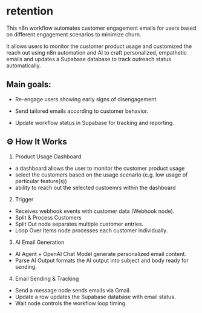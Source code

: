 # retention
This n8n workflow automates customer engagement emails for users based on different engagement scenarios to minimize churn.

It allows users to monitor the customer product usage and customized the reach out using n8n automation and AI to  craft personalized, empathetic emails and updates a Supabase database to track outreach status automatically.

## Main goals:

- Re-engage users showing early signs of disengagement.

- Send tailored emails according to customer behavior.

- Update workflow status in Supabase for tracking and reporting.

## ⚙️ How It Works

1. Product Usage Dashboard
- a dashboard allows the user to monitor the customer product usage
- select the customers based on the usage scenario (e.g. low usage of particular feature(s))
- ability to reach out the selected custoemrs within the dashboard
2. Trigger
- Receives webhook events with customer data (Webhook node).
- Split & Process Customers
- Split Out node separates multiple customer entries.
- Loop Over Items node processes each customer individually.
3. AI Email Generation
- AI Agent + OpenAI Chat Model generate personalized email content.
- Parse AI Output formats the AI output into subject and body ready for sending.
4. Email Sending & Tracking
- Send a message node sends emails via Gmail.
- Update a row updates the Supabase database with email status.
- Wait node controls the workflow loop timing.
